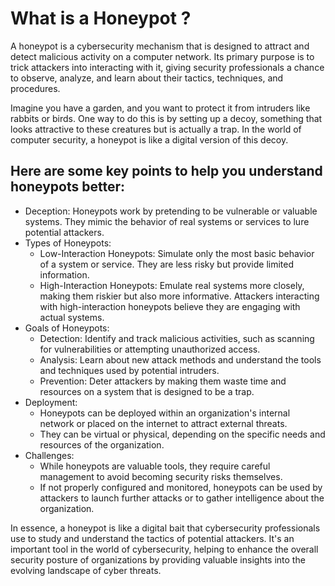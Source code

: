 # What is a Honeypot ?
A honeypot is a cybersecurity mechanism that is designed to attract and detect malicious activity on a computer network. Its primary purpose is to trick attackers into interacting with it, giving security professionals a chance to observe, analyze, and learn about their tactics, techniques, and procedures.

Imagine you have a garden, and you want to protect it from intruders like rabbits or birds. One way to do this is by setting up a decoy, something that looks attractive to these creatures but is actually a trap. In the world of computer security, a honeypot is like a digital version of this decoy.


## Here are some key points to help you understand honeypots better:
- Deception: Honeypots work by pretending to be vulnerable or valuable systems. They mimic the behavior of real systems or services to lure potential attackers.
- Types of Honeypots:
  - Low-Interaction Honeypots: Simulate only the most basic behavior of a system or service. They are less risky but provide limited information.
  - High-Interaction Honeypots: Emulate real systems more closely, making them riskier but also more informative. Attackers interacting with high-interaction honeypots believe they are engaging with actual systems.
- Goals of Honeypots:
  - Detection: Identify and track malicious activities, such as scanning for vulnerabilities or attempting unauthorized access.
  - Analysis: Learn about new attack methods and understand the tools and techniques used by potential intruders.
  - Prevention: Deter attackers by making them waste time and resources on a system that is designed to be a trap.
- Deployment:
  - Honeypots can be deployed within an organization's internal network or placed on the internet to attract external threats.
  - They can be virtual or physical, depending on the specific needs and resources of the organization.
- Challenges:
  - While honeypots are valuable tools, they require careful management to avoid becoming security risks themselves.
  - If not properly configured and monitored, honeypots can be used by attackers to launch further attacks or to gather intelligence about the organization.

In essence, a honeypot is like a digital bait that cybersecurity professionals use to study and understand the tactics of potential attackers. It's an important tool in the world of cybersecurity, helping to enhance the overall security posture of organizations by providing valuable insights into the evolving landscape of cyber threats.
